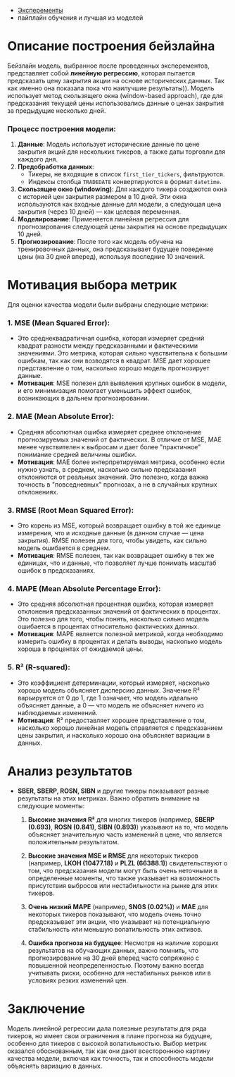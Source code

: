 - [Эксперементы](https://colab.research.google.com/drive/16Kgw0fNPv0B6oWXHEPdaxAO-yhAG2ZH7?usp=sharing)
- пайплайн обучения и лучшая из моделей


# Описание построения бейзлайна

Бейзлайн модель, выбранное после проведенных эксперементов, представляет собой **линейную регрессию**, которая пытается предсказать цену закрытия акции на основе исторических данных. Так как именно она показала пока что наилучшие результаты)). Модель использует метод скользящего окна (window-based approach), где для предсказания текущей цены использовались данные о ценах закрытия за предыдущие несколько дней.

### Процесс построения модели:
1. **Данные**: Модель использует исторические данные по цене закрытия акций для нескольких тикеров, а также даты торговли для каждого дня.
2. **Предобработка данных**: 
   - Тикеры, не входящие в список `first_tier_tickers`, фильтруются.
   - Индексы столбца `TRADEDATE` конвертируются в формат `datetime`.
3. **Скользящее окно (windowing)**: Для каждого тикера создаются окна с историей цен закрытия размером в 10 дней. Эти окна используются как входные данные для модели, а следующая цена закрытия (через 10 дней) — как целевая переменная.
4. **Моделирование**: Применяется линейная регрессия для прогнозирования следующей цены закрытия на основе предыдущих 10 дней.
5. **Прогнозирование**: После того как модель обучена на тренировочных данных, она предсказывает будущее поведение цены (на 30 дней вперед), используя последние 10 значений.

# Мотивация выбора метрик

Для оценки качества модели были выбраны следующие метрики:

### 1. **MSE (Mean Squared Error)**:
   - Это среднеквадратичная ошибка, которая измеряет средний квадрат разности между предсказанными и фактическими значениями. Это метрика, которая сильно чувствительна к большим ошибкам, так как они возводятся в квадрат. MSE дает хорошее представление о том, насколько хорошо модель прогнозирует данные.
   - **Мотивация**: MSE полезен для выявления крупных ошибок в модели, и его минимизация помогает уменьшить эффект ошибок, возникающих в дальнем прогнозировании.

### 2. **MAE (Mean Absolute Error)**:
   - Средняя абсолютная ошибка измеряет среднее отклонение прогнозируемых значений от фактических. В отличие от MSE, MAE менее чувствителен к выбросам и дает более "практичное" понимание средней величины ошибки.
   - **Мотивация**: MAE более интерпретируемая метрика, особенно если нужно узнать, в среднем, насколько сильно предсказания отклоняются от реальных значений. Это полезно, когда важна точность в "повседневных" прогнозах, а не в случайных крупных отклонениях.

### 3. **RMSE (Root Mean Squared Error)**:
   - Это корень из MSE, который возвращает ошибку в той же единице измерения, что и исходные данные (в данном случае — цена закрытия). RMSE полезен для того, чтобы увидеть, как сильно модель ошибается в среднем.
   - **Мотивация**: RMSE полезен, так как возвращает ошибку в тех же единицах, что и данные, что позволяет лучше понимать масштаб ошибок в предсказаниях.

### 4. **MAPE (Mean Absolute Percentage Error)**:
   - Это средняя абсолютная процентная ошибка, которая измеряет отклонения предсказанных значений от фактических в процентах. Это полезно для того, чтобы понять, насколько сильно модель ошибается в процентах относительно фактических данных.
   - **Мотивация**: MAPE является полезной метрикой, когда необходимо измерить ошибку в процентах и делать выводы, насколько модель хороша в процентах от ожидаемой цены.

### 5. **R² (R-squared)**:
   - Это коэффициент детерминации, который измеряет, насколько хорошо модель объясняет дисперсию данных. Значение R² варьируется от 0 до 1, где 1 означает, что модель идеально объясняет данные, а 0 — что модель не объясняет ничего из наблюдаемых изменений.
   - **Мотивация**: R² предоставляет хорошее представление о том, насколько хорошо линейная модель справляется с предсказанием цены закрытия, и насколько хорошо она объясняет вариации в данных.

# Анализ результатов

- **SBER, SBERP, ROSN, SIBN** и другие тикеры показывают разные результаты на этих метриках. Важно обратить внимание на следующие моменты:
  
  1. **Высокие значения R²** для многих тикеров (например, **SBERP (0.693)**, **ROSN (0.841)**, **SIBN (0.893)**) указывают на то, что модель объясняет значительную часть изменений в цене, что является положительным результатом.
  
  2. **Высокие значения MSE и RMSE** для некоторых тикеров (например, **LKOH (10477.18)** и **PLZL (66388.1)**) свидетельствуют о том, что предсказания модели могут быть очень неточными в определенные моменты, что также указывает на возможность присутствия выбросов или нестабильности на рынке для этих тикеров.

  3. **Очень низкий MAPE** (например, **SNGS (0.02%)**) и **MAE** для некоторых тикеров показывают, что модель очень точно предсказывает эти акции, что указывает на потенциальную стабильность или меньшую волатильность этих активов.

  4. **Ошибка прогноза на будущее**: Несмотря на наличие хороших результатов на обучающих данных, важно помнить, что прогнозирование на 30 дней вперед часто сопряжено с повышенной неопределенностью. Поэтому важно всегда учитывать риски, особенно для нестабильных рынков или в условиях резких изменений цен.

# Заключение

Модель линейной регрессии дала полезные результаты для ряда тикеров, но имеет свои ограничения в плане прогноза на будущее, особенно для тикеров с высокой волатильностью. Выбор метрик оказался обоснованным, так как они дают всестороннюю картину качества модели, включая как точность, так и способность модели объяснять вариацию в данных.
